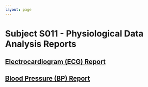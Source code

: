 ```yaml
---
layout: page
---
```


# Subject S011 - Physiological Data Analysis Reports

## [Electrocardiogram (ECG) Report](./ecg/README.md)

## [Blood Pressure (BP) Report](./bp/README.md)

